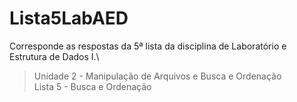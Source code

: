 # Lista5LabAED

Corresponde as respostas da 5ª lista da disciplina de Laboratório e Estrutura de Dados I.\
> Unidade 2 - Manipulação de Arquivos e Busca e Ordenação\
> Lista 5 - Busca e Ordenação
